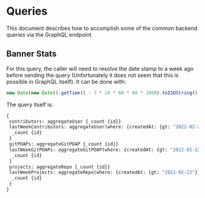 # Queries

This document describes how to accomplish some of the common backend
queries via the GraphQL endpoint.

## Banner Stats

For this query, the caller will need to resolve the date stamp to
a week ago before sending the query (Unfortunately it does not seem
that this is possible in GraphQL itself). It can be done with:
```javascript
new Date(new Date().getTime() - 7 * 24 * 60 * 60 * 1000).toISOString().slice(0, 10)
```

The query itself is:
```graphql
{
 contributors: aggregateUser {_count {id}}
 lastWeekContributors: aggregateUser(where: {createdAt: {gt: "2022-02-22"}}) {
  _count {id}
 }
 gitPOAPs: aggregateGitPOAP {_count {id}}
 lastWeekGitPOAPs: aggregateGitPOAP(where: {createdAt: {gt: "2022-02-22"}}) {
  _count {id}
 }
 projects: aggregateRepo {_count {id}}
 lastWeekProjects: aggregateRepo(where: {createdAt: {gt: "2022-02-22"}}) {
  _count {id}
 }
}
```
